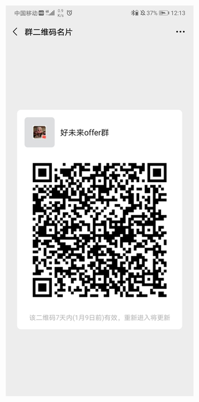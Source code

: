 <!--
 * @Author: your name
 * @Date: 2021-01-02 12:20:27
 * @LastEditTime: 2021-01-02 12:20:52
 * @LastEditors: Please set LastEditors
 * @Description: In User Settings Edit
 * @FilePath: \Java-Point\docs\navbar\好未来.md
-->

![好未来offer群](./../assets/offer.jpg)